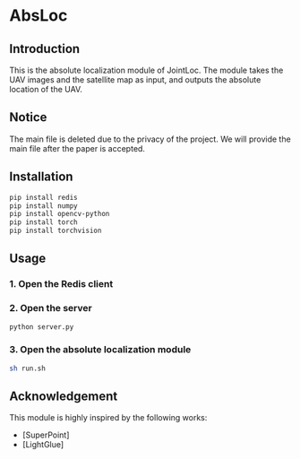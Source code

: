 # AbsLoc

## Introduction

This is the absolute localization module of JointLoc. The module takes the UAV images and the satellite map as input, and outputs the absolute location of the UAV.

## Notice

The main file is deleted due to the privacy of the project. We will provide the main file after the paper is accepted.

## Installation

```bash
pip install redis
pip install numpy
pip install opencv-python
pip install torch
pip install torchvision

```

## Usage

### 1. Open the Redis client

### 2. Open the server

```bash
python server.py
```

### 3. Open the absolute localization module

```bash
sh run.sh
```

## Acknowledgement

This module is highly inspired by the following works:

- [SuperPoint]
- [LightGlue]
